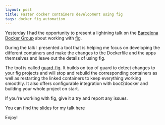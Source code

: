 ```yaml
---
layout: post
title: Faster docker containers development using fig
tags: docker fig automation
---
```


Yesterday I had the opportunity to present a lightning talk on the
[Barcelona Docker Group](http://www.meetup.com/docker-barcelona-spain/)
about working with [fig](http://www.fig.sh/).

During the talk I presented a tool that is helping me focus on
developing the different containers and make the changes to the
Dockerfile and the apps themselves and leave out the details
of using fig.

The tool is called
[guard-fig](https://github.com/diasjorge/guard-fig).<!-- -**-END-**- -->
It builds on top of guard to detect changes to your fig projects and
will stop and rebuild the corresponding containers as well as
restarting the linked containers to keep everything working
smoothly. It also offers configurable integration with boot2docker and
building your whole project on start.

If you're working with fig, give it a try and report any issues.

You can find the slides for my talk
[here](https://github.com/diasjorge/docker-meetup-fig-lightning-talk/raw/master/slides.pdf)

Enjoy!
